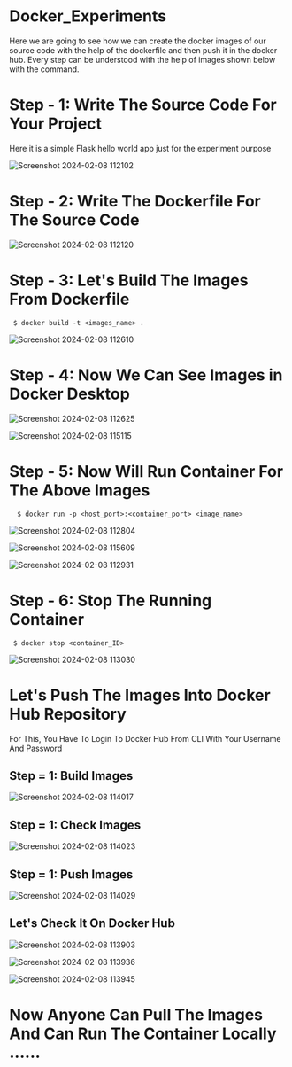 # Docker_Experiments
Here we are going to see how we can create the docker images of our source code with the help of the dockerfile and then push it in the docker hub. Every step can be understood with the help of images shown below with the command.

# Step - 1: Write The Source Code For Your Project
Here it is a simple Flask hello world app just for the experiment purpose

![Screenshot 2024-02-08 112102](https://github.com/satyam19mishra/Docker_Experiments/assets/103360091/befae3f3-950c-4838-ad2d-3740d06eae63)

# Step - 2: Write The Dockerfile For The Source Code

![Screenshot 2024-02-08 112120](https://github.com/satyam19mishra/Docker_Experiments/assets/103360091/9a148b69-5ed9-4734-b245-07cb5c556ed5)

# Step - 3: Let's Build The Images From Dockerfile
     $ docker build -t <images_name> .

![Screenshot 2024-02-08 112610](https://github.com/satyam19mishra/Docker_Experiments/assets/103360091/eae2298a-89ed-4004-9577-3c55867b6355)

# Step - 4: Now We Can See Images in Docker Desktop

![Screenshot 2024-02-08 112625](https://github.com/satyam19mishra/Docker_Experiments/assets/103360091/d52b22cb-26fa-4ce4-a042-8d4a8d759e78)

![Screenshot 2024-02-08 115115](https://github.com/satyam19mishra/Docker_Experiments/assets/103360091/8d7ff50d-a91a-4810-b78f-4f4c0881977e)

# Step - 5: Now Will Run Container For The Above Images
      $ docker run -p <host_port>:<container_port> <image_name>

![Screenshot 2024-02-08 112804](https://github.com/satyam19mishra/Docker_Experiments/assets/103360091/dfbb36f2-6833-4e8b-9bda-4ebc7c34b922)

![Screenshot 2024-02-08 115609](https://github.com/satyam19mishra/Docker_Experiments/assets/103360091/0457c104-8609-4c7c-bafe-f7fab7aa2fbf)

![Screenshot 2024-02-08 112931](https://github.com/satyam19mishra/Docker_Experiments/assets/103360091/2ed8bfd4-8c39-404b-a5c0-22cc8232add2)

# Step - 6: Stop The Running Container
     $ docker stop <container_ID>
     
![Screenshot 2024-02-08 113030](https://github.com/satyam19mishra/Docker_Experiments/assets/103360091/fb1a6d78-1d38-420c-a2fa-6f27ea221bab)

# Let's Push The Images Into Docker Hub Repository 
For This, You Have To Login To Docker Hub From CLI With Your Username And Password

## Step = 1: Build Images 

![Screenshot 2024-02-08 114017](https://github.com/satyam19mishra/Docker_Experiments/assets/103360091/07dcc931-2c00-4274-8a86-5e5d8826cd02)

## Step = 1: Check Images

![Screenshot 2024-02-08 114023](https://github.com/satyam19mishra/Docker_Experiments/assets/103360091/0b0222dd-0680-4119-addf-3d75d0f22180)

## Step = 1: Push Images

![Screenshot 2024-02-08 114029](https://github.com/satyam19mishra/Docker_Experiments/assets/103360091/17a305be-6fef-4d48-8017-4d4d8f0ab312)

## Let's Check It On Docker Hub

![Screenshot 2024-02-08 113903](https://github.com/satyam19mishra/Docker_Experiments/assets/103360091/c630c14d-97f9-4731-afad-bcf49951d5ea)

![Screenshot 2024-02-08 113936](https://github.com/satyam19mishra/Docker_Experiments/assets/103360091/b93fb1e3-da35-4804-9ba8-655d68c36aff)

![Screenshot 2024-02-08 113945](https://github.com/satyam19mishra/Docker_Experiments/assets/103360091/69a0e2a9-170f-4985-a502-60bd480c727e)

# Now Anyone Can Pull The Images And Can Run The Container Locally ...... 
